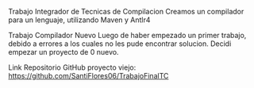 Trabajo Integrador de Tecnicas de Compilacion 
Creamos un compilador para un lenguaje, utilizando Maven y Antlr4

Trabajo Compilador Nuevo
Luego de haber empezado un primer trabajo, debido a errores a los cuales no les pude encontrar solucion. Decidi empezar un proyecto de 0 nuevo.

Link Repositorio GitHub proyecto viejo: https://github.com/SantiFlores06/TrabajoFinalTC
